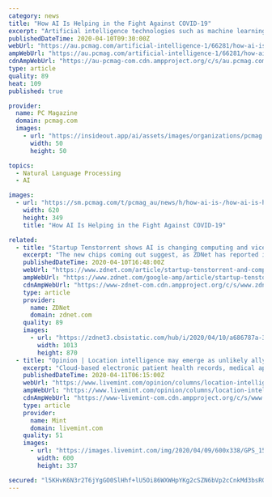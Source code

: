 ```yaml
---
category: news
title: "How AI Is Helping in the Fight Against COVID-19"
excerpt: "Artificial intelligence technologies such as machine learning, natural-language processing, computer vision, and deep learning can help track and identify the novel coronavirus. On Dec. 31, BlueDot, a Toronto-based company that uses artificial intelligence to track the spread of infectious diseases, alerted its customers about a cluster of ..."
publishedDateTime: 2020-04-10T09:30:00Z
webUrl: "https://au.pcmag.com/artificial-intelligence-1/66281/how-ai-is-helping-in-the-fight-against-covid-19"
ampWebUrl: "https://au.pcmag.com/artificial-intelligence-1/66281/how-ai-is-helping-in-the-fight-against-covid-19?amp=1"
cdnAmpWebUrl: "https://au-pcmag-com.cdn.ampproject.org/c/s/au.pcmag.com/artificial-intelligence-1/66281/how-ai-is-helping-in-the-fight-against-covid-19?amp=1"
type: article
quality: 89
heat: 109
published: true

provider:
  name: PC Magazine
  domain: pcmag.com
  images:
    - url: "https://insideout.app/ai/assets/images/organizations/pcmag.com-50x50.jpg"
      width: 50
      height: 50

topics:
  - Natural Language Processing
  - AI

images:
  - url: "https://sm.pcmag.com/t/pcmag_au/news/h/how-ai-is-/how-ai-is-helping-in-the-fight-against-covid-19_5mp8.620.jpg"
    width: 620
    height: 349
    title: "How AI Is Helping in the Fight Against COVID-19"

related:
  - title: "Startup Tenstorrent shows AI is changing computing and vice versa"
    excerpt: "The new chips coming out suggest, as ZDNet has reported in past, that AI is totally changing the nature of computing. It also suggests that changes in computing are going to have an effect on how artificial intelligence programs, such as deep learning neural networks, are designed. Case in point, startup Tenstorrent, founded in 2016 and ..."
    publishedDateTime: 2020-04-10T16:48:00Z
    webUrl: "https://www.zdnet.com/article/startup-tenstorrent-and-competitors-show-how-computing-is-changing-ai-and-vice-versa/"
    ampWebUrl: "https://www.zdnet.com/google-amp/article/startup-tenstorrent-and-competitors-show-how-computing-is-changing-ai-and-vice-versa/"
    cdnAmpWebUrl: "https://www-zdnet-com.cdn.ampproject.org/c/s/www.zdnet.com/google-amp/article/startup-tenstorrent-and-competitors-show-how-computing-is-changing-ai-and-vice-versa/"
    type: article
    provider:
      name: ZDNet
      domain: zdnet.com
    quality: 89
    images:
      - url: "https://zdnet3.cbsistatic.com/hub/i/2020/04/10/a686787a-3ce9-4cfe-9343-4aa9033454f1/tenstorrent-grayskull-schematic-april-2020.png"
        width: 1013
        height: 870
  - title: "Opinion | Location intelligence may emerge as unlikely ally in battle against Covid-19"
    excerpt: "Cloud-based electronic patient health records, medical apps on smart devices empowering caregivers at workplaces and disinfecting robots have existed for a better part of decade now. Among all the new and emerging technologies such as artificial intelligence, robotics and Internet of Things, the potential of location intelligence and spatial ..."
    publishedDateTime: 2020-04-11T06:15:00Z
    webUrl: "https://www.livemint.com/opinion/columns/location-intelligence-may-emerge-as-unlikely-ally-in-battle-against-covid-19-11586449263081.html"
    ampWebUrl: "https://www.livemint.com/opinion/columns/location-intelligence-may-emerge-as-unlikely-ally-in-battle-against-covid-19/amp-11586449263081.html"
    cdnAmpWebUrl: "https://www-livemint-com.cdn.ampproject.org/c/s/www.livemint.com/opinion/columns/location-intelligence-may-emerge-as-unlikely-ally-in-battle-against-covid-19/amp-11586449263081.html"
    type: article
    provider:
      name: Mint
      domain: livemint.com
    quality: 51
    images:
      - url: "https://images.livemint.com/img/2020/04/09/600x338/GPS_1586449604773_1586449604932.jpg"
        width: 600
        height: 337

secured: "l5KHvK6N3r2T6jYgGO0SlHhf+lU5Oi86WXWHpYKg2cSZN6bVp2cCnkMd3bsRGA/jRLRRw+v2pK/GTlWmiZhJjNQj023oKHB5dzrO0f5G8idvp7ZmXL4nsb6sLDFhH+Y4/Y75wXQBqWo/v8azE0WilJayF9HPmcCEKEEjSn9Q6FQp3B1Cgo9/yXffdaGjxbqTPxunVas7PtV4HnN2csIIm6IWdGX43Ki7oitna9dh+kVouWJT4gf4gjKAZ7mD6Bmpzc1YG+laEsExnoMuLbR7JoXj+QhU1sFzpwrPzdoKVz8iEY0LXL94NdXTKKsAEKIg;CmAg/K2lnuVEMBAr/Y9qVg=="
---
```


